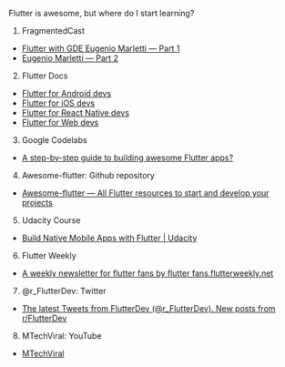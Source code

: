 Flutter is awesome, but where do I start learning?

1. FragmentedCast
* [Flutter with GDE Eugenio Marletti — Part 1](http://fragmentedpodcast.com/episodes/118/)
* [Eugenio Marletti — Part 2](http://fragmentedpodcast.com/episodes/119/)
2. Flutter Docs
* [Flutter for Android devs](https://flutter.io/flutter-for-android/)
* [Flutter for iOS devs](https://flutter.io/flutter-for-ios/)
* [Flutter for React Native devs](https://flutter.io/flutter-for-react-native/)
* [Flutter for Web devs](https://flutter.io/web-analogs/)
3. Google Codelabs
* [A step-by-step guide to building awesome Flutter apps?](https://codelabs.developers.google.com/?cat=Flutter)
4. Awesome-flutter: Github repository
* [Awesome-flutter — All Flutter resources to start and develop your projects](https://github.com/Solido/awesome-flutter)
5. Udacity Course
* [Build Native Mobile Apps with Flutter | Udacity](https://in.udacity.com/course/build-native-mobile-apps-with-flutter--ud905)
6. Flutter Weekly
* [A weekly newsletter for flutter fans by flutter fans.flutterweekly.net](https://flutterweekly.net/)
7. @r_FlutterDev: Twitter
* [The latest Tweets from FlutterDev (@r_FlutterDev). New posts from r/FlutterDev](https://twitter.com/r_flutterdev?lang=en)
8. MTechViral: YouTube
* [MTechViral](https://www.youtube.com/channel/UCFTM1FGjZSkoSPDZgtbp7hA)
